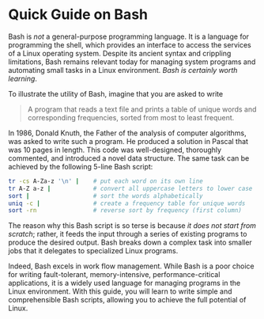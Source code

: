 # Quick Guide on Bash

Bash is *not* a general-purpose programming language. It is a language for
programming the shell, which provides an interface to access the services of a
Linux operating system. Despite its ancient syntax and crippling limitations,
Bash remains relevant today for managing system programs and automating small
tasks in a Linux environment. *Bash is certainly worth learning*.

To illustrate the utility of Bash, imagine that you are asked to
write

> A program that reads a text file and prints a table of unique words and
> corresponding frequencies, sorted from most to least frequent.

In 1986, Donald Knuth, the Father of the analysis of computer algorithms, was
asked to write such a program. He produced a solution in Pascal that was 10
pages in length. This code was well-designed, thoroughly commented, and
introduced a novel data structure. The same task can be achieved by the
following 5-line Bash script:

```bash
tr -cs A-Za-z '\n' |    # put each word on its own line
tr A-Z a-z |            # convert all uppercase letters to lower case
sort |                  # sort the words alphabetically
uniq -c |               # create a frequency table for unique words
sort -rn                # reverse sort by frequency (first column)
```

The reason why this Bash script is so terse is because *it does not start from
scratch*; rather, it feeds the input through a series of existing programs to
produce the desired output. Bash breaks down a complex task into smaller jobs
that it delegates to specialized Linux programs.

Indeed, Bash excels in work flow management. While Bash is a poor choice for
writing fault-tolerant, memory-intensive, performance-critical applications,
it is a widely used language for managing programs in the Linux environment.
With this guide, you will learn to write simple and comprehensible Bash
scripts, allowing you to achieve the full potential of Linux.

